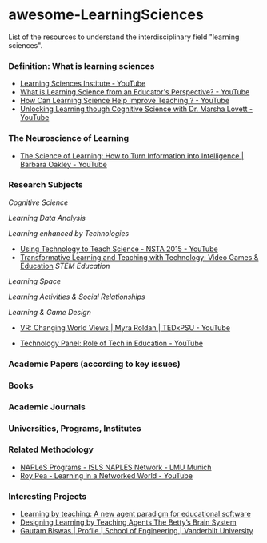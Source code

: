 # awesome-LearningSciences
List of the resources to understand the interdisciplinary field "learning sciences". 

### Definition: What is learning sciences
* [Learning Sciences Institute - YouTube](https://www.youtube.com/watch?v=JPeysRl8m0U)
* [What is Learning Science from an Educator's Perspective? - YouTube](https://www.youtube.com/watch?v=YFAFnbfKnRU)
* [How Can Learning Science Help Improve Teaching ? - YouTube](https://www.youtube.com/watch?v=2irinfivjfY)
* [Unlocking Learning though Cognitive Science with Dr. Marsha Lovett - YouTube](https://www.youtube.com/watch?v=pJbIXGRQ7VE)

### The Neuroscience of Learning
* [The Science of Learning: How to Turn Information into Intelligence | Barbara Oakley - YouTube](https://www.youtube.com/watch?v=1FvYJhpNvHY)
### Research Subjects
_Cognitive Science_

_Learning Data Analysis_

_Learning enhanced by Technologies_

* [Using Technology to Teach Science - NSTA 2015 - YouTube](https://www.youtube.com/watch?v=gt0yZHAbKUc)
* [Transformative Learning and Teaching with Technology: Video Games & Education](https://www.youtube.com/watch?v=VbR6dr6ZVaw)
_STEM Education_ 

_Learning Space_

_Learning Activities & Social Relationships_


_Learning & Game Design_
* [VR: Changing World Views | Myra Roldan | TEDxPSU - YouTube](https://www.youtube.com/watch?v=CtW11JtnxGM)


* [Technology Panel: Role of Tech in Education - YouTube](https://www.youtube.com/watch?v=Op8-6NcZOAk)

### Academic Papers (according to key issues)

### Books

### Academic Journals

### Universities, Programs, Institutes

### Related Methodology

* [NAPLeS Programs - ISLS NAPLES Network - LMU Munich](http://isls-naples.psy.lmu.de/members/programs/index.html)
* [Roy Pea - Learning in a Networked World - YouTube](https://www.youtube.com/watch?v=SJCisId2wI0&t=131s)


### Interesting Projects

* [Learning by teaching: A new agent paradigm for educational software](http://www.compassproject.net/sadhana/Teaching/readings/Biswasaai-journal2005.pdf)
* [Designing Learning by Teaching Agents The Betty’s Brain System](http://citeseerx.ist.psu.edu/viewdoc/download?doi=10.1.1.606.8020&rep=rep1&type=pdf)
* [Gautam Biswas | Profile | School of Engineering | Vanderbilt University](https://engineering.vanderbilt.edu/bio/gautam-biswas)
